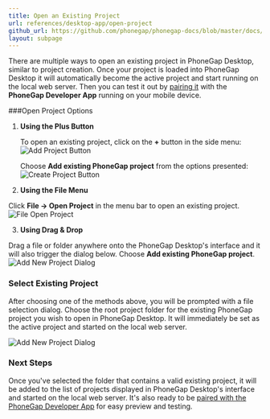 ```yaml
---
title: Open an Existing Project
url: references/desktop-app/open-project
github_url: https://github.com/phonegap/phonegap-docs/blob/master/docs/references/desktop-app/open-project.html.md
layout: subpage
---
```


There are multiple ways to open an existing project in PhoneGap Desktop, similar to project creation. Once your project is loaded into 
PhoneGap Desktop it will automatically become the active project and start running on the local web server. Then you can test it 
out by [pairing it](/references/desktop-app/pair-with-dev-app) with the **PhoneGap Developer App** running on your mobile device. 

###Open Project Options
1. **Using the Plus Button**

   To open an existing project, click on the **+** button in the side menu:
   ![Add Project Button](/images/docs-plus-button.png)

   Choose **Add existing PhoneGap project** from the options presented:
   ![Create Project Button](/images/docs-open-existing.png)

2. **Using the File Menu**
  
  Click **File -> Open Project** in the menu bar to open an existing project. 
  ![File Open Project](/images/docs-file-menu.png)

3. **Using Drag & Drop**
  
  Drag a file or folder anywhere onto the PhoneGap Desktop's interface and it will also trigger the dialog below. Choose 
  **Add existing PhoneGap project**. 
  ![Add New Project Dialog](/images/docs-open-existing.png)

### Select Existing Project
After choosing one of the methods above, you will be prompted with a file selection dialog. Choose the root project
 folder for the existing PhoneGap project you wish to open in PhoneGap Desktop. It will immediately be set as the active project and
 started on the local web server. 
   
  ![Add New Project Dialog](/images/opened-existing-project.png)

### Next Steps
Once you've selected the folder that contains a valid existing project, it will be added to the list of projects displayed in PhoneGap Desktop's 
interface and started on the local web server. It's also ready to be [paired with the PhoneGap Developer App](references/desktop-app/pair-with-dev-app)
for easy preview and testing.  
